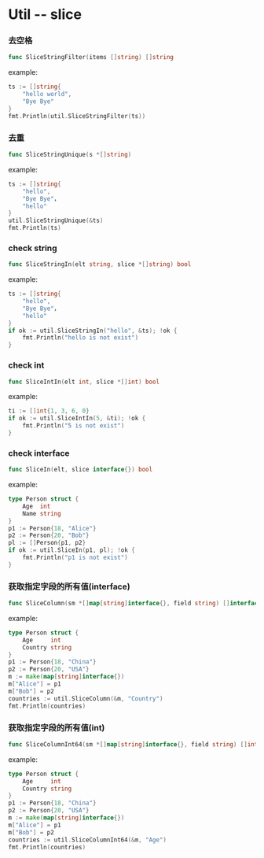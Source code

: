 # Util -- slice

### 去空格

```go
func SliceStringFilter(items []string) []string
```

example:
```go
ts := []string{
    "hello world",
    "Bye Bye"
}
fmt.Println(util.SliceStringFilter(ts))
```

### 去重

```go
func SliceStringUnique(s *[]string)
```

example:
```go
ts := []string{
    "hello",
    "Bye Bye"，
    "hello"
}
util.SliceStringUnique(&ts)
fmt.Println(ts)
```

### check string

```go
func SliceStringIn(elt string, slice *[]string) bool
```

example:
```go
ts := []string{
    "hello",
    "Bye Bye"，
    "hello"
}
if ok := util.SliceStringIn("hello", &ts); !ok {
    fmt.Println("hello is not exist")
}
```

### check int

```go
func SliceIntIn(elt int, slice *[]int) bool
```

example:
```go
ti := []int{1, 3, 6, 0}
if ok := util.SliceIntIn(5, &ti); !ok {
    fmt.Println("5 is not exist")
}
```

### check interface

```go
func SliceIn(elt, slice interface{}) bool
```

example:
```go
type Person struct {
    Age  int
    Name string
}
p1 := Person{18, "Alice"}
p2 := Person{20, "Bob"}
pl := []Person{p1, p2}
if ok := util.SliceIn(p1, pl); !ok {
    fmt.Println("p1 is not exist")
}
```

### 获取指定字段的所有值(interface)

```go
func SliceColumn(sm *[]map[string]interface{}, field string) []interface{}
```

example:
```go
type Person struct {
    Age     int
    Country string
}
p1 := Person{18, "China"}
p2 := Person{20, "USA"}
m := make(map[string]interface{})
m["Alice"] = p1
m["Bob"] = p2
countries := util.SliceColumn(&m, "Country")
fmt.Println(countries)
```

### 获取指定字段的所有值(int)

```go
func SliceColumnInt64(sm *[]map[string]interface{}, field string) []int64
```

example:
```go
type Person struct {
    Age     int
    Country string
}
p1 := Person{18, "China"}
p2 := Person{20, "USA"}
m := make(map[string]interface{})
m["Alice"] = p1
m["Bob"] = p2
countries := util.SliceColumnInt64(&m, "Age")
fmt.Println(countries)
```



